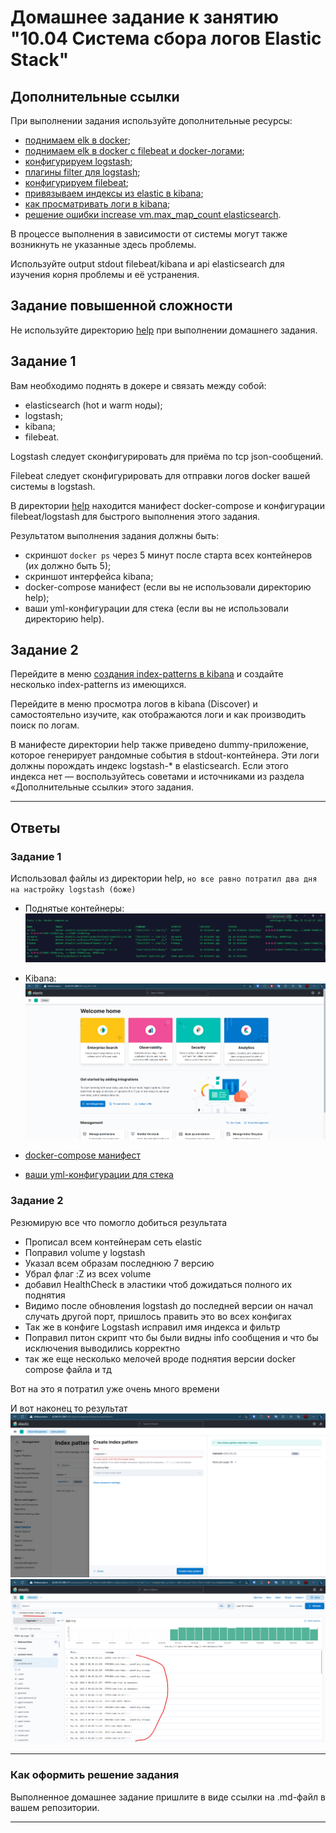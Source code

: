 # Домашнее задание к занятию "10.04 Система сбора логов Elastic Stack"

## Дополнительные ссылки

При выполнении задания используйте дополнительные ресурсы:

- [поднимаем elk в docker](https://www.elastic.co/guide/en/elastic-stack-get-started/current/get-started-docker.html);
- [поднимаем elk в docker с filebeat и docker-логами](https://www.sarulabs.com/post/5/2019-08-12/sending-docker-logs-to-elasticsearch-and-kibana-with-filebeat.html);
- [конфигурируем logstash](https://www.elastic.co/guide/en/logstash/current/configuration.html);
- [плагины filter для logstash](https://www.elastic.co/guide/en/logstash/current/filter-plugins.html);
- [конфигурируем filebeat](https://www.elastic.co/guide/en/beats/libbeat/5.3/config-file-format.html);
- [привязываем индексы из elastic в kibana](https://www.elastic.co/guide/en/kibana/current/index-patterns.html);
- [как просматривать логи в kibana](https://www.elastic.co/guide/en/kibana/current/discover.html);
- [решение ошибки increase vm.max_map_count elasticsearch](https://stackoverflow.com/questions/42889241/how-to-increase-vm-max-map-count).

В процессе выполнения в зависимости от системы могут также возникнуть не указанные здесь проблемы.

Используйте output stdout filebeat/kibana и api elasticsearch для изучения корня проблемы и её устранения.

## Задание повышенной сложности

Не используйте директорию [help](./help) при выполнении домашнего задания.

## Задание 1

Вам необходимо поднять в докере и связать между собой:

- elasticsearch (hot и warm ноды);
- logstash;
- kibana;
- filebeat.

Logstash следует сконфигурировать для приёма по tcp json-сообщений.

Filebeat следует сконфигурировать для отправки логов docker вашей системы в logstash.

В директории [help](./help) находится манифест docker-compose и конфигурации filebeat/logstash для быстрого 
выполнения этого задания.

Результатом выполнения задания должны быть:

- скриншот `docker ps` через 5 минут после старта всех контейнеров (их должно быть 5);
- скриншот интерфейса kibana;
- docker-compose манифест (если вы не использовали директорию help);
- ваши yml-конфигурации для стека (если вы не использовали директорию help).

## Задание 2

Перейдите в меню [создания index-patterns в kibana](http://localhost:5601/app/management/kibana/indexPatterns/create) и создайте несколько index-patterns из имеющихся.

Перейдите в меню просмотра логов в kibana (Discover) и самостоятельно изучите, как отображаются логи и как производить поиск по логам.

В манифесте директории help также приведено dummy-приложение, которое генерирует рандомные события в stdout-контейнера.
Эти логи должны порождать индекс logstash-* в elasticsearch. Если этого индекса нет — воспользуйтесь советами и источниками из раздела «Дополнительные ссылки» этого задания.

---

## Ответы

### Задание 1

Использовал файлы из директории help, ```но все равно потратил два дня на настройку logstash (боже)```

- Поднятые контейнеры:
![docker_ps](./img/docker_ps.png)

- Kibana:
![kibana](./img/kibana.png)

- [docker-compose манифест](./help/docker-compose.yml)
- [ваши yml-конфигурации для стека](./help/configs/)

### Задание 2

Резюмирую все что помогло добиться результата

- Прописал всем контейнерам сеть elastic
- Поправил volume у logstash
- Указал всем образам последнюю 7 версию 
- Убрал флаг :Z из всех volume
- добавил HealthCheck в эластики чтоб дожидаться полного их поднятия
- Видимо после обновления logstash до последней версии он начал случать другой порт, пришлось править это во всех конфигах
- Так же в конфиге Logstash исправил имя индекса и фильтр
- Поправил питон скрипт что бы были видны info сообщения и что бы исключения выводились корректно
- так же еще несколько мелочей вроде поднятия версии docker compose файла и тд
 
Вот на это я потратил уже очень много времени

И вот наконец то результат
![logstash_index](./img/logstash_index.png)
![some_app_logs](./img/some_app_logs.png)

---

### Как оформить решение задания

Выполненное домашнее задание пришлите в виде ссылки на .md-файл в вашем репозитории.

---

 
